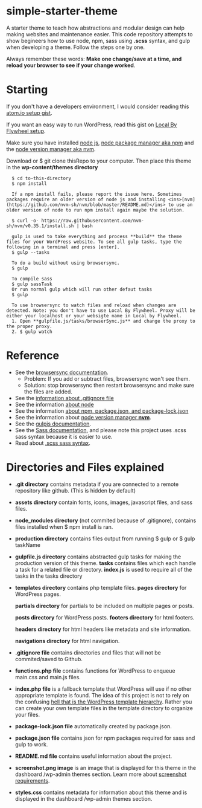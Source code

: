 # simple-starter-theme

  A starter theme to teach how abstractions and modular design can help making websites and maintenance easier. This code repository attempts to show begineers how to use node, npm, sass using **.scss** syntax, and gulp when developing a theme. Follow the steps one by one.

  Always remember these words: **Make one change/save at a time, and reload your browser to see if your change worked**.

# Starting

If you don't have a developers environment, I would consider reading this <ins>[atom.io setup gist](https://gist.github.com/max-cmoa/a16bf224d1b6672bea030e7196d26a22)</ins>.

If you want an easy way to run WordPress, read this gist on <ins>[Local By Flywheel setup](https://gist.github.com/max-cmoa/16057cde0c9b87ff900e4b2eb8faafe3)</ins>.

Make sure you have installed <ins>[node js](https://nodejs.org/en/download/)</ins>, <ins>[node package manager aka npm](https://docs.npmjs.com/cli/install)</ins> and the <ins>[node version manager aka nvm](https://github.com/nvm-sh/nvm/blob/master/README.md)</ins>.

Download or $ git clone thisRepo to your computer. Then place this theme in the **wp-content/themes directory**

      $ cd to-this-directory
      $ npm install

      If a npm install fails, please report the issue here. Sometimes packages require an older version of node js and installing <ins>[nvm](https://github.com/nvm-sh/nvm/blob/master/README.md)</ins> to use an older version of node to run npm install again maybe the solution.

      $ curl -o- https://raw.githubusercontent.com/nvm-sh/nvm/v0.35.1/install.sh | bash

      gulp is used to take everything and process **build** the theme files for your WordPress website. To see all gulp tasks, type the following in a terminal and press [enter].
      $ gulp --tasks

      To do a build without using browsersync.
      $ gulp

      To compile sass
      $ gulp sassTask
      Or run normal gulp which will run other defaut tasks
      $ gulp

      To use browsersync to watch files and reload when changes are detected. Note: you don't have to use Local By Flywheel. Proxy will be either your localhost or your websigte name in Local by Flywheel.
      1. Open **gulpfile.js/tasks/browserSync.js** and change the proxy to the proper proxy.
      2. $ gulp watch

# Reference
  * See the <ins>[browsersync documentation](https://www.browsersync.io/docs/api#api-init)</ins>.
     * Problem: If you add or subtract files, browsersync won't see them.
     * Solution: stop browsersync then restart browsersync and make sure the files are added.
  * See the <ins>[information about .gitignore file](https://help.github.com/en/github/using-git/ignoring-files)</ins>
  * See the information <ins>[about node](https://www.w3schools.com/nodejs/)</ins>
  * See the information <ins>[about npm, package.json, and package-lock.json](https://nodesource.com/blog/an-absolute-beginners-guide-to-using-npm/)</ins>
  * See the information about <ins>[node version manager **nvm**](https://www.keycdn.com/blog/node-version-manager)</ins>.
  * See the <ins>[gulpjs documentation](https://gulpjs.com/docs/en/getting-started/quick-start)</ins>.
  * See the <ins>[Sass documentation](https://sass-lang.com/guide)</ins>, and please note this project uses .scss sass syntax because it is easier to use.
   * Read about <ins>[.scss sass syntax](https://sass-lang.com/documentation/syntax)</ins>.

# Directories and Files explained

  * **.git directory** contains metadata if you are connected to a remote repository like github. (This is hidden by default)

  * **assets directory** contain fonts, icons, images, javascript files, and sass files.

  * **node_modules directory** (not commited because of .gitignore), contains files installed when $ npm install is ran.

  * **production directory** contains files output from running $ gulp or $ gulp taskName

  * **gulpfile.js directory** contains abstracted gulp tasks for making the production version of this theme.
     **tasks** contains files which each handle a task for a related file or directory.
    **index.js** is used to require all of the tasks in the tasks directory

  * **templates directory** contains php template files.
      **pages directory** for WordPress pages.

      **partials directory** for partials to be included on multiple pages or posts.

      **posts directory** for WordPress posts.
        **footers directory** for html footers.

       **headers directory** for html headers like metadata and site information.

       **navigations directory** for html navigation.

  * **.gitignore file** contains directories and files that will not be commited/saved to Github.

  * **functions.php file** contains functions for WordPress to enqueue main.css and main.js files.

  * **index.php file** is a fallback template that WordPress will use if no other appropriate template is found. The idea of this project is not to rely on the confusing <ins>[hell that is the WordPress template hierarchy](https://wphierarchy.com)</ins>. Rather you can create your own template files in the template directory to organize your files.

  * **package-lock.json file** automatically created by package.json.

  * **package.json file** contains json for npm packages required for sass and gulp to work.

  * **README.md file** contains useful information about the project.

  * **screenshot.png image** is an image that is displayed for this theme in the dashboard /wp-admin themes section. Learn more about <ins>[screenshot requirements](https://wpism.com/wordpress-theme-screenshot/)</ins>.

  * **styles.css** contains metadata for information about this theme and is displayed in the dashboard /wp-admin themes section.

